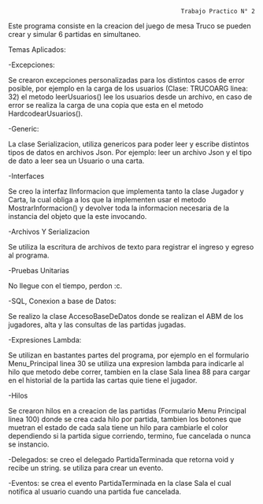                                                      Trabajo Practico N° 2
                                                     
Este programa consiste en la creacion del juego de mesa Truco se pueden crear y simular 6 partidas en simultaneo.

Temas Aplicados:

-Excepciones:

Se crearon excepciones personalizadas para los distintos casos de error posible, por ejemplo en la carga de los usuarios (Clase: TRUCOARG linea: 32) el metodo leerUsuarios() lee los usuarios desde un archivo, en caso de error se realiza la carga de una copia que esta en el metodo HardcodearUsuarios().

-Generic:

La clase Serializacion, utiliza genericos para poder leer y escribe distintos tipos de datos en archivos Json.
Por ejemplo: leer un archivo Json y el tipo de dato a leer sea un Usuario o una carta.

-Interfaces

Se creo la interfaz IInformacion que implementa tanto la clase Jugador y Carta, la cual obliga a los que la implementen  usar el metodo MostrarInformacion() y devolver toda la informacion necesaria de la instancia del objeto que la este invocando.

-Archivos Y Serializacion

Se utiliza la escritura de archivos de texto para registrar el ingreso y egreso al programa.

-Pruebas Unitarias

No llegue con el tiempo, perdon :c.

-SQL, Conexion a base de Datos:

Se realizo la clase AccesoBaseDeDatos donde se realizan el ABM de los jugadores, alta y las consultas de las partidas jugadas.

-Expresiones Lambda:

Se utilizan en bastantes partes del programa, por ejemplo en el formulario Menu_Principal linea 30 se utiliza una expresion lambda para indicarle al hilo que metodo debe correr, tambien en la clase Sala linea 88 para cargar en el historial de la partida las cartas quie tiene el jugador.

-Hilos

Se crearon hilos en a creacion de las partidas (Formulario Menu Principal linea 100) donde se crea cada hilo por partida, tambien los botones que muetran el estado de cada sala tiene un hilo para cambiarle el color dependiendo si la partida sigue corriendo, termino, fue cancelada o nunca se instancio.

-Delegados: se creo el delegado PartidaTerminada que retorna void y recibe un string. se utiliza para crear un evento.

-Eventos: se crea el evento PartidaTerminada en la clase Sala el cual notifica al usuario cuando una partida fue cancelada.



 
